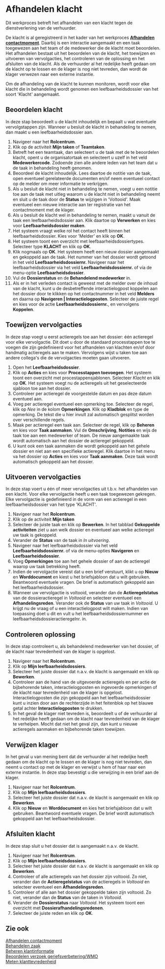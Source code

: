# Afhandelen klacht

Dit werkproces betreft het afhandelen van een klacht tegen de dienstverlening van de verhuurder. 

De klacht is al geregistreerd in het kader van het werkproces **[Afhandelen contactmoment](../afhandelen-contactmoment/)**. Daarbij is een interactie aangemaakt en een taak toegewezen aan het team of de medewerker die de klacht moet beoordelen.
Het afhandelen bestaat uit het beoordelen van de klacht, het toewijzen en uitvoeren van vervolgacties, het controleren van de oplossing en het afsluiten van de klacht. Als de verhuurder al het redelijke heeft gedaan om de klacht op te lossen en de klager is nog niet tevreden, dan wordt de klager verwezen naar een externe instantie. 

Om de afhandeling van de klacht te kunnen monitoren, wordt voor elke klacht die in behandeling wordt genomen een leefbaarheidsdossier van het soort 'Klacht' aangemaakt. 

## Beoordelen klacht

In deze stap beoordeelt u de klacht inhoudelijk en bepaalt u wat eventuele vervolgstappen zijn. Wanneer u besluit de klacht in behandeling te nemen, dan maakt u een leefbaarheidsdossier aan.

1. Navigeer naar het **Rolcentrum**.
2. Klik op de activiteit **Mijn taken** of **Teamtaken**.
3. Betreft het een teamtaak, dan selecteert u de taak met de te beoordelen klacht, opent u de organisatortaak en selecteert u uzelf in het veld **Medewerkercode**. Zodoende zien alle andere leden van het team dat u de taak in behandeling heeft genomen.
4. Beoordeel de klacht inhoudelijk. Lees daartoe de notitie van de taak, open eventueel gerelateerde documenten en/of neem eventueel contact op de melder om meer informatie te verkrijgen.
5. Als u besluit de klacht niet in behandeling te nemen, voegt u een notitie toe aan de taak met uitleg waarom u de klacht niet in behandeling neemt en sluit u de taak door de **Status** te wijzigen in 'Voltooid'. Maak eventueel een nieuwe interactie aan ter registratie van het contactmoment met de klager. 
6. Als u besluit de klacht wel in behandeling te nemen, maakt u vanuit de taak een leefbaarheidsdossier aan. Klik daartoe op **Verwerken** en kies voor **Leefbaarheidsdossier maken**. 
7. Het systeem vraagt welke rol het contact heeft binnen het leefbaarheidsdossier. Kies voor 'Melder' en klik op **OK**. 
8. Het systeem toont een overzicht met leefbaarheidsdossiertypes. Selecteer type **KLACHT** en klik op **OK**.
9. Klik nogmaals op **OK**. Het systeem heeft een nieuw dossier aangemaakt en gekoppeld aan de taak. Het nummer van het dossier wordt getoond in het veld **Leefbaarheidsdossiernr.** Navigeer naar het leefbaarheidsdossier via het veld **Leefbaarheidsdossiernr.** of via de menu-optie **Leefbaarheidsdossier**. 
11. Vul de **Dossierstatus** en de **Behandelend medewerker** in.
12. Als er in het verleden contact is geweest met de melder over de inhoud van de klacht, kunt u de desbetreffende interactielogpost koppelen aan het dossier door te klikken op  het contactnummer in het veld **Melders** en daarna op **Navigeren | Interactielogposten**. Selecteer de juiste regel en kies voor de actie **Leefbaarheidsdossiernr.**, en vervolgens **Koppelen**.

## Toewijzen vervolgacties 

In deze stap voegt u eerst actieregels toe aan het dossier: één actieregel voor elke vervolgactie.  Dit doet u door de standaard processtappen toe te voegen die zijn gedefinieerd voor het afhandelen van klachten en/of door handmatig actieregels aan te maken. Vervolgens wijst u taken toe aan andere collega's die de vervolgacties moeten gaan uitvoeren. 

1. Open het **Leefbaarheidsdossier**. 
2. Klik op **Acties** en kies voor **Processtappen toevoegen**. Het systeem toont een overzicht met procestappensjablonen. Selecteer *Klacht* en klik op **OK**. Het systeem voegt nu de actieregels uit het geselecteerde sjabloon toe aan het dossier. 
3.  Controleer per actieregel de voorgestelde datum en pas deze datum eventueel aan. 
4. Voeg per actieregel eventueel een opmerking toe. Selecteer de regel, klik op *Nee* in de kolom **Opmerkingen**. Klik op **Kladblok** en type de opmerking.  De tekst die u hier invult zal automatisch gesplitst worden over verschillende regels.
5. Maak per actieregel een taak aan. Selecteer de regel, klik op **Beheren** en kies voor **Taak aanmaken**. Vul de **Omschrijving**, **Notities** en wijs de taak toe aan een medewerker of team. De nieuw aangemaakte taak wordt automatisch aan het dossier de actieregel gekoppeld.
6. U kunt ook een taak aanmaken die wordt gekoppeld aan het gehele dossier en niet aan een specifieke actieregel. Klik daartoe in het menu va het dossier op **Acties** en kies voor **Taak aanmaken**. Deze taak wordt automatisch gekoppeld aan het dossier.


## Uitvoeren vervolgacties 
In deze stap voert u één of meer vervolgacties uit t.b.v. het afhandelen van een klacht. Voor elke vervolgactie heeft u een taak toegewezen gekregen. Elke vervolgactie is gedefinieerd in de vorm van een actieregel in een leefbaarheidsdossier van het type 'KLACHT'. 

1. Navigeer naar het **Rolcentrum**. 
2. Klik op de activiteit **Mijn taken**
3. Selecteer de juiste taak en klik op **Bewerken**. In het tabblad **Gekoppelde activiteiten** ziet u aan welk dossier en eventueel aan welke actieregel uw taak is gekoppeld. 
4. Verander de **Status** van de taak in *In uitvoering*. 
5. Navigeer naar het leefbaarheidsdossier via het veld **Leefbaarheidsdossiernr.** of via de menu-opties **Navigeren** en **Leefbaarheidsdossier**. 
6. Voeg **Opmerkingen** toe aan het gehele dossier of aan de actieregel waarop uw taak betrekking heeft. 
7. Indien de vervolgactie vereist dat u een brief verstuurt, klikt u op **Nieuw** en **Worddocument** en kiest u  het briefsjabloon dat u wilt gebruiken. Beantwoord eventuele vragen. De brief is automatisch gekoppeld aan het leefbaarheidsdossier. 
8. Wanneer uw vervolgactie is voltooid, verander dan de **Actieregelstatus** van de dossieractieregel in *Voltooid* en selecteer eventueel een **Afhandelingsreden**.  Verander ook de **Status** van uw taak in *Voltooid*. U krijgt nu de vraag of u een interactielogpost wilt maken. Indien van toepassing doet u dit en vult u het leefbaarheidsdossiernummer en leefbaarheidsdossieractieregelnr. in.


## Controleren oplossing 
In deze stap controleert u, als behandelend medewerker van het dossier, of de klacht naar tevredenheid van de klager is opgelost. 

1. Navigeer naar het **Rolcentrum**. 
2. Klik op **Mijn leefbaarheidsdossiers**. 
3. Selecteer het juiste dossier dat n.a.v. de klacht is aangemaakt en klik op **Bewerken**. 
4. Controleer aan de hand van de uitgevoerde actieregels en per actie de bijbehorende taken, interactielogposten en ingevoerde opmerkingen of de klacht naar tevredenheid van de klager is opgelost. Interactielogposten die zijn gekoppeld aan het leefbaarheidsdossier kunt u inzien door aan de rechterzijde in het feitenblok op het blauwe getal achter **Interactielogposten** te drukken. 
5. In het geval de klager niet tevreden is, beoordeelt u of de verhuurder al het redelijke heeft gedaan om de klacht naar tevredenheid van de klager te verhelpen. Mocht dat niet het geval zijn, dan kunt u nieuwe actieregels aanmaken en bijbehorende taken toewijzen. 


## Verwijzen klager 
In het geval u van mening bent dat de verhuurder al het redelijke heeft gedaan om de klacht op te lossen en de klager is nog niet tevreden, dan neemt u contact op met de klager en verwijst u hem of haar naar een externe instantie. In deze stap bevestigt u die verwijzing in een brief aan de klager.  

1. Navigeer naar het **Rolcentrum**. 
2. Klik op **Mijn leefbaarheidsdossiers**. 
3. Selecteer het juiste dossier dat n.a.v. de klacht is aangemaakt en klik op **Bewerken**. 
4. Klik op **Nieuw** en **Worddocument** en kies het briefsjabloon dat u wilt gebruiken. Beantwoord eventuele vragen. De brief wordt automatisch gekoppeld aan het leefbaarheidsdossier.

## Afsluiten klacht 
 In deze stap sluit u het dossier dat is aangemaakt n.a.v. de klacht.  

1. Navigeer naar het **Rolcentrum**. 
2. Klik op **Mijn leefbaarheidsdossiers**. 
3. Selecteer het juiste dossier dat n.a.v. de klacht is aangemaakt en klik op **Bewerken**. 
4. Controleer of alle actieregels van het dossier zijn voltooid. Zo niet, verander dan de **Actieregelstatus** van de actieregels in *Voltooid* en selecteer eventueel een **Afhandelingsreden**.  
5. Controleer of alle aan het dossier gekoppelde taken zijn voltooid.  Zo niet, verander dan de **Status** van de taken in *Voltooid*. 
6. Verander de **Dossierstatus** naar *Voltooid*. Het systeem toont een overzicht met **Dossierafhandelingsredenen**. 
7. Selecteer de juiste reden en klik op **OK**. 


## Zie ook

[Afhandelen contactmoment](../afhandelen-contactmoment/)  
[Behandelen zaak](../behandelen-zaak/)  
[Beheren klantinformatie](../beheren-klantinformatie/)  
[Beoordelen verzoek geriefsverbetering/WMO](../beoordelen-verzoek-geriefsverbetering-WMO/)  
[Meten klanttevredenheid](../meten-klanttevredenheid/)
